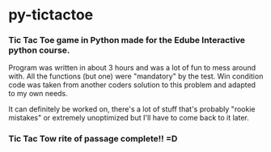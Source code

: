 # py-tictactoe

### Tic Tac Toe game in Python made for the Edube Interactive python course.


Program was written in about 3 hours and was a lot of fun to mess around with. All the functions (but one) were "mandatory" by the test. Win condition code was taken from another coders solution to this problem and adapted to my own needs.

It can definitely be worked on, there's a lot of stuff that's probably "rookie mistakes" or extremely unoptimized but I'll have to come back to it later.   


### Tic Tac Tow rite of passage complete!! =D
